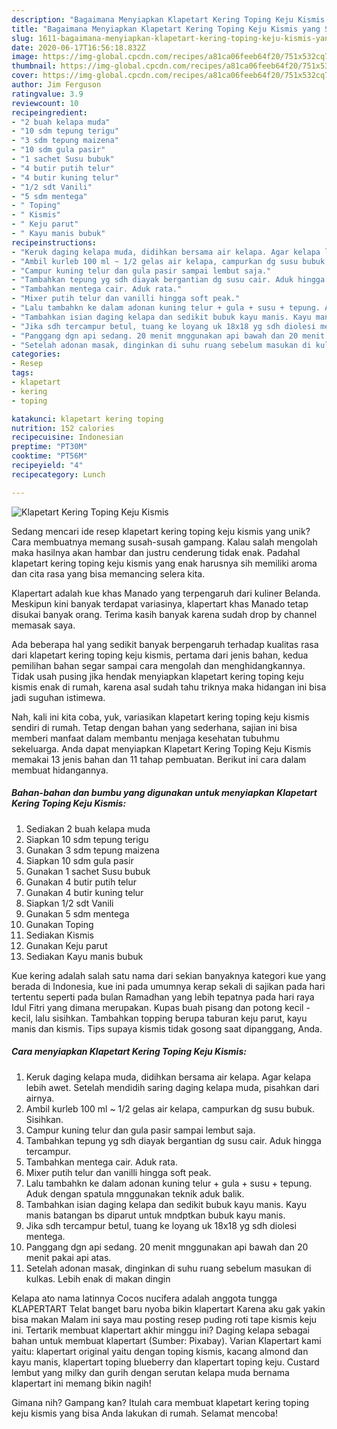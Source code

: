 ```yaml
---
description: "Bagaimana Menyiapkan Klapetart Kering Toping Keju Kismis yang Sempurna"
title: "Bagaimana Menyiapkan Klapetart Kering Toping Keju Kismis yang Sempurna"
slug: 1611-bagaimana-menyiapkan-klapetart-kering-toping-keju-kismis-yang-sempurna
date: 2020-06-17T16:56:18.832Z
image: https://img-global.cpcdn.com/recipes/a81ca06feeb64f20/751x532cq70/klapetart-kering-toping-keju-kismis-foto-resep-utama.jpg
thumbnail: https://img-global.cpcdn.com/recipes/a81ca06feeb64f20/751x532cq70/klapetart-kering-toping-keju-kismis-foto-resep-utama.jpg
cover: https://img-global.cpcdn.com/recipes/a81ca06feeb64f20/751x532cq70/klapetart-kering-toping-keju-kismis-foto-resep-utama.jpg
author: Jim Ferguson
ratingvalue: 3.9
reviewcount: 10
recipeingredient:
- "2 buah kelapa muda"
- "10 sdm tepung terigu"
- "3 sdm tepung maizena"
- "10 sdm gula pasir"
- "1 sachet Susu bubuk"
- "4 butir putih telur"
- "4 butir kuning telur"
- "1/2 sdt Vanili"
- "5 sdm mentega"
- " Toping"
- " Kismis"
- " Keju parut"
- " Kayu manis bubuk"
recipeinstructions:
- "Keruk daging kelapa muda, didihkan bersama air kelapa. Agar kelapa lebih awet. Setelah mendidih saring daging kelapa muda, pisahkan dari airnya."
- "Ambil kurleb 100 ml ~ 1/2 gelas air kelapa, campurkan dg susu bubuk. Sisihkan."
- "Campur kuning telur dan gula pasir sampai lembut saja."
- "Tambahkan tepung yg sdh diayak bergantian dg susu cair. Aduk hingga tercampur."
- "Tambahkan mentega cair. Aduk rata."
- "Mixer putih telur dan vanilli hingga soft peak."
- "Lalu tambahkn ke dalam adonan kuning telur + gula + susu + tepung. Aduk dengan spatula mnggunakan teknik aduk balik."
- "Tambahkan isian daging kelapa dan sedikit bubuk kayu manis. Kayu manis batangan bs diparut untuk mndptkan bubuk kayu manis."
- "Jika sdh tercampur betul, tuang ke loyang uk 18x18 yg sdh diolesi mentega."
- "Panggang dgn api sedang. 20 menit mnggunakan api bawah dan 20 menit pakai api atas."
- "Setelah adonan masak, dinginkan di suhu ruang sebelum masukan di kulkas. Lebih enak di makan dingin"
categories:
- Resep
tags:
- klapetart
- kering
- toping

katakunci: klapetart kering toping 
nutrition: 152 calories
recipecuisine: Indonesian
preptime: "PT30M"
cooktime: "PT56M"
recipeyield: "4"
recipecategory: Lunch

---
```



![Klapetart Kering Toping Keju Kismis](https://img-global.cpcdn.com/recipes/a81ca06feeb64f20/751x532cq70/klapetart-kering-toping-keju-kismis-foto-resep-utama.jpg)

Sedang mencari ide resep klapetart kering toping keju kismis yang unik? Cara membuatnya memang susah-susah gampang. Kalau salah mengolah maka hasilnya akan hambar dan justru cenderung tidak enak. Padahal klapetart kering toping keju kismis yang enak harusnya sih memiliki aroma dan cita rasa yang bisa memancing selera kita.

Klapertart adalah kue khas Manado yang terpengaruh dari kuliner Belanda. Meskipun kini banyak terdapat variasinya, klapertart khas Manado tetap disukai banyak orang. Terima kasih banyak karena sudah drop by channel memasak saya.

Ada beberapa hal yang sedikit banyak berpengaruh terhadap kualitas rasa dari klapetart kering toping keju kismis, pertama dari jenis bahan, kedua pemilihan bahan segar sampai cara mengolah dan menghidangkannya. Tidak usah pusing jika hendak menyiapkan klapetart kering toping keju kismis enak di rumah, karena asal sudah tahu triknya maka hidangan ini bisa jadi suguhan istimewa.


Nah, kali ini kita coba, yuk, variasikan klapetart kering toping keju kismis sendiri di rumah. Tetap dengan bahan yang sederhana, sajian ini bisa memberi manfaat dalam membantu menjaga kesehatan tubuhmu sekeluarga. Anda dapat menyiapkan Klapetart Kering Toping Keju Kismis memakai 13 jenis bahan dan 11 tahap pembuatan. Berikut ini cara dalam membuat hidangannya.

<!--inarticleads1-->

##### Bahan-bahan dan bumbu yang digunakan untuk menyiapkan Klapetart Kering Toping Keju Kismis:

1. Sediakan 2 buah kelapa muda
1. Siapkan 10 sdm tepung terigu
1. Gunakan 3 sdm tepung maizena
1. Siapkan 10 sdm gula pasir
1. Gunakan 1 sachet Susu bubuk
1. Gunakan 4 butir putih telur
1. Gunakan 4 butir kuning telur
1. Siapkan 1/2 sdt Vanili
1. Gunakan 5 sdm mentega
1. Gunakan  Toping
1. Sediakan  Kismis
1. Gunakan  Keju parut
1. Sediakan  Kayu manis bubuk


Kue kering adalah salah satu nama dari sekian banyaknya kategori kue yang berada di Indonesia, kue ini pada umumnya kerap sekali di sajikan pada hari tertentu seperti pada bulan Ramadhan yang lebih tepatnya pada hari raya Idul Fitri yang dimana merupakan. Kupas buah pisang dan potong kecil - kecil, lalu sisihkan. Tambahkan topping berupa taburan keju parut, kayu manis dan kismis. Tips supaya kismis tidak gosong saat dipanggang, Anda. 

<!--inarticleads2-->

##### Cara menyiapkan Klapetart Kering Toping Keju Kismis:

1. Keruk daging kelapa muda, didihkan bersama air kelapa. Agar kelapa lebih awet. Setelah mendidih saring daging kelapa muda, pisahkan dari airnya.
1. Ambil kurleb 100 ml ~ 1/2 gelas air kelapa, campurkan dg susu bubuk. Sisihkan.
1. Campur kuning telur dan gula pasir sampai lembut saja.
1. Tambahkan tepung yg sdh diayak bergantian dg susu cair. Aduk hingga tercampur.
1. Tambahkan mentega cair. Aduk rata.
1. Mixer putih telur dan vanilli hingga soft peak.
1. Lalu tambahkn ke dalam adonan kuning telur + gula + susu + tepung. Aduk dengan spatula mnggunakan teknik aduk balik.
1. Tambahkan isian daging kelapa dan sedikit bubuk kayu manis. Kayu manis batangan bs diparut untuk mndptkan bubuk kayu manis.
1. Jika sdh tercampur betul, tuang ke loyang uk 18x18 yg sdh diolesi mentega.
1. Panggang dgn api sedang. 20 menit mnggunakan api bawah dan 20 menit pakai api atas.
1. Setelah adonan masak, dinginkan di suhu ruang sebelum masukan di kulkas. Lebih enak di makan dingin


Kelapa ato nama latinnya Cocos nucifera adalah anggota tungga KLAPERTART Telat banget baru nyoba bikin klapertart Karena aku gak yakin bisa makan Malam ini saya mau posting resep puding roti tape kismis keju ini. Tertarik membuat klapertart akhir minggu ini? Daging kelapa sebagai bahan untuk membuat klapertart (Sumber: Pixabay). Varian Klapertart kami yaitu: klapertart original yaitu dengan toping kismis, kacang almond dan kayu manis, klapertart toping blueberry dan klapertart toping keju. Custard lembut yang milky dan gurih dengan serutan kelapa muda bernama klapertart ini memang bikin nagih! 

Gimana nih? Gampang kan? Itulah cara membuat klapetart kering toping keju kismis yang bisa Anda lakukan di rumah. Selamat mencoba!
